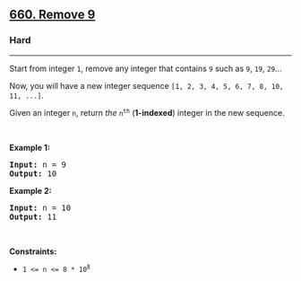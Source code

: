 <h2><a href="https://leetcode.com/problems/remove-9/">660. Remove 9</a></h2><h3>Hard</h3><hr><div><p>Start from integer <code>1</code>, remove any integer that contains <code>9</code> such as <code>9</code>, <code>19</code>, <code>29</code>...</p>

<p>Now, you will have a new integer sequence <code>[1, 2, 3, 4, 5, 6, 7, 8, 10, 11, ...]</code>.</p>

<p>Given an integer <code>n</code>, return <em>the</em> <code>n<sup>th</sup></code> (<strong>1-indexed</strong>) integer in the new sequence.</p>

<p>&nbsp;</p>
<p><strong class="example">Example 1:</strong></p>

<pre><strong>Input:</strong> n = 9
<strong>Output:</strong> 10
</pre>

<p><strong class="example">Example 2:</strong></p>

<pre><strong>Input:</strong> n = 10
<strong>Output:</strong> 11
</pre>

<p>&nbsp;</p>
<p><strong>Constraints:</strong></p>

<ul>
	<li><code>1 &lt;= n &lt;= 8 * 10<sup>8</sup></code></li>
</ul>
</div>